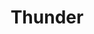---
title: "Thunder"
summary: "Thunder are an English hard rock band from London. Formed in 1989, the group was founded by former Terraplane members Danny Bowes , Luke Morley and Gary \"Harry\" James , along with second guitarist and keyboardist Ben Matthews and bassist Mark \"Snake\" Luckhurst. Originally signed to EMI Records in the UK, the band released their debut album Backstreet Symphony in 1990, which reached number 21 on the UK Albums Chart and number 114 on the US Billboard 200. The 1992 follow-up Laughing on Judgement Day reached number 2, while both albums were certified gold by the British Phonographic Industry . All nine singles released from the two albums reached the UK Singles Chart top 40.
Luckhurst left the band in late 1992, and was replaced the following February by former Great King Rat bassist Mikael Höglund. The new lineup recorded only one studio album, Behind Closed Doors, which peaked at number 5 in the UK and spawned three UK top 40 singles. The 1995 compilation Their Finest Hour reached number 22 in the UK and was certified silver by the BPI. Höglund left in 1996 and was replaced by Chris Childs, after Morley performed bass on fourth album The Thrill of It All, which reached the UK top 20. Thunder's 1998 live album Live reached number 35 on the UK Albums Chart, while the following year's fifth studio album Giving the Game Away reached number 49. The band broke up in early 2000 due to \"outside business forces\".
After a brief hiatus, Thunder returned in 2002 and formed their own record label, STC Recordings. The band's sixth studio album Shooting at the Sun was released the following year, supported by the UK top 50 single \"Loser\". After three more new studio albums – 2005's The Magnificent Seventh, 2006's Robert Johnson's Tombstone and 2008's Bang! – Thunder decided to break up in 2009. Two years later, however, the group returned for a third active spell, scheduling a number of sporadic live shows over the following years. A tenth studio album, Wonder Days, was released on the earMusic label in 2015, giving the band their first UK top ten since 1995 when it peaked at number 9. Rip It Up followed in 2017, reaching a peak UK Albums Chart position of number 3."
slug: "thunder"
image: "thunder.jpg"
apple_music_artist_url: "https://music.apple.com/gb/artist/thunder/14584991"
wikipedia_url: "https://en.wikipedia.org/wiki/Thunder_(band)"
---